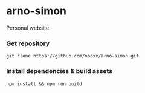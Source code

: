 # arno-simon
Personal website

### Get repository
`git clone https://github.com/nooxx/arno-simon.git`

### Install dependencies & build assets
`npm install && npm run build`